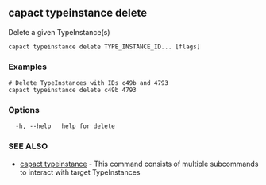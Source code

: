 ## capact typeinstance delete

Delete a given TypeInstance(s)

```
capact typeinstance delete TYPE_INSTANCE_ID... [flags]
```

### Examples

```
# Delete TypeInstances with IDs c49b and 4793
capact typeinstance delete c49b 4793

```

### Options

```
  -h, --help   help for delete
```

### SEE ALSO

* [capact typeinstance](capact_typeinstance.md)	 - This command consists of multiple subcommands to interact with target TypeInstances

